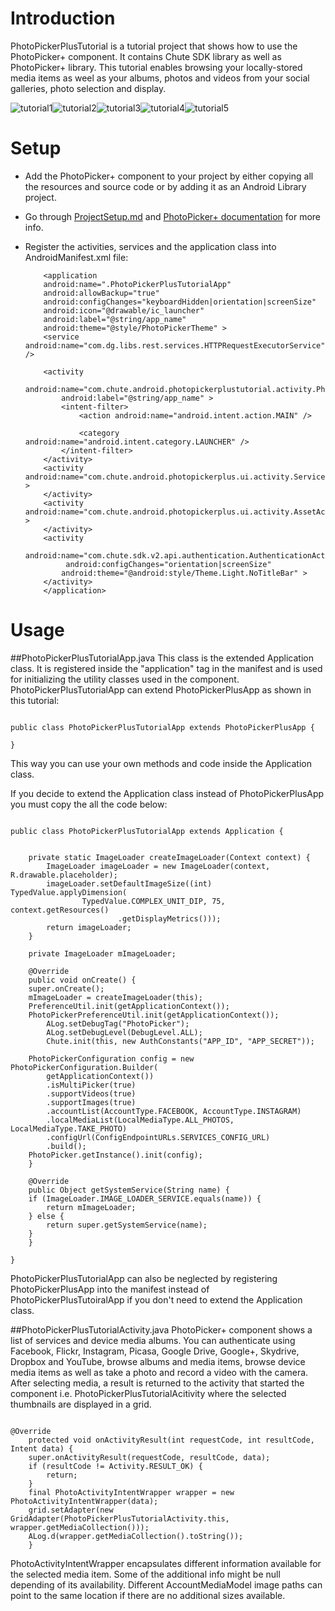 Introduction
====

PhotoPickerPlusTutorial is a tutorial project that shows how to use the PhotoPicker+ component. It contains Chute SDK library as well as PhotoPicker+ library. This tutorial enables browsing your locally-stored media items as weel as your albums, photos and videos from your social galleries, photo selection and display.

![tutorial1](../screenshots/tutorial1.png)![tutorial2](../screenshots/tutorial2.png)![tutorial3](../screenshots/tutorial3.png)![tutorial4](../screenshots/tutorial4.png)![tutorial5](../screenshots/tutorial5.png)

Setup
====

* Add the PhotoPicker+ component to your project by either copying all the resources and source code or by adding it as an Android Library project.

* Go through [ProjectSetup.md](../ChutePhotoPicker+/ProjectSetup.md) and [PhotoPicker+ documentation](../ChutePhotoPicker+/README.md) for more info.

* Register the activities, services and the application class into AndroidManifest.xml file:

    ```
        <application
        android:name=".PhotoPickerPlusTutorialApp"
        android:allowBackup="true"
        android:configChanges="keyboardHidden|orientation|screenSize"
        android:icon="@drawable/ic_launcher"
        android:label="@string/app_name"
        android:theme="@style/PhotoPickerTheme" >
        <service android:name="com.dg.libs.rest.services.HTTPRequestExecutorService" />

        <activity
            android:name="com.chute.android.photopickerplustutorial.activity.PhotoPickerPlusTutorialActivity"
            android:label="@string/app_name" >
            <intent-filter>
                <action android:name="android.intent.action.MAIN" />

                <category android:name="android.intent.category.LAUNCHER" />
            </intent-filter>
        </activity>
        <activity android:name="com.chute.android.photopickerplus.ui.activity.ServicesActivity" >
        </activity>
        <activity android:name="com.chute.android.photopickerplus.ui.activity.AssetActivity" >
        </activity>
        <activity
            android:name="com.chute.sdk.v2.api.authentication.AuthenticationActivity"
             android:configChanges="orientation|screenSize" 
            android:theme="@android:style/Theme.Light.NoTitleBar" >
        </activity>
        </application>

    ```


Usage
====

##PhotoPickerPlusTutorialApp.java 
This class is the extended Application class. It is registered inside the "application" tag in the manifest and is used for initializing the utility classes used in the component.
PhotoPickerPlusTutorialApp can extend PhotoPickerPlusApp as shown in this tutorial:

<pre><code>
public class PhotoPickerPlusTutorialApp extends PhotoPickerPlusApp {

}
</code></pre>

This way you can use your own methods and code inside the Application class. 

If you decide to extend the Application class instead of PhotoPickerPlusApp you must copy the all the code below:

<pre><code>
public class PhotoPickerPlusTutorialApp extends Application {


    private static ImageLoader createImageLoader(Context context) {
		ImageLoader imageLoader = new ImageLoader(context, R.drawable.placeholder);
		imageLoader.setDefaultImageSize((int) TypedValue.applyDimension(
				TypedValue.COMPLEX_UNIT_DIP, 75, context.getResources()
						.getDisplayMetrics()));
		return imageLoader;
    }

    private ImageLoader mImageLoader;

    @Override
    public void onCreate() {
	super.onCreate();
	mImageLoader = createImageLoader(this);
	PreferenceUtil.init(getApplicationContext());
	PhotoPickerPreferenceUtil.init(getApplicationContext());
        ALog.setDebugTag("PhotoPicker");
        ALog.setDebugLevel(DebugLevel.ALL);
        Chute.init(this, new AuthConstants("APP_ID", "APP_SECRET"));

    PhotoPickerConfiguration config = new PhotoPickerConfiguration.Builder(
        getApplicationContext())
        .isMultiPicker(true)
        .supportVideos(true)
        .supportImages(true)
        .accountList(AccountType.FACEBOOK, AccountType.INSTAGRAM)
        .localMediaList(LocalMediaType.ALL_PHOTOS, LocalMediaType.TAKE_PHOTO)
        .configUrl(ConfigEndpointURLs.SERVICES_CONFIG_URL)
        .build();
    PhotoPicker.getInstance().init(config);
    }

    @Override
    public Object getSystemService(String name) {
	if (ImageLoader.IMAGE_LOADER_SERVICE.equals(name)) {
	    return mImageLoader;
	} else {
	    return super.getSystemService(name);
	}
    }

}
</code></pre>

PhotoPickerPlusTutorialApp can also be neglected by registering PhotoPickerPlusApp into the manifest instead of PhotoPickerPlusTutoiralApp if you don't need to extend the Application class.

##PhotoPickerPlusTutorialActivity.java 
PhotoPicker+ component shows a list of services and device media albums. You can authenticate using Facebook, Flickr, Instagram, Picasa, Google Drive, Google+, Skydrive, Dropbox and YouTube, browse albums and media items, browse device media items as well as take a photo and record a video with the camera. 
After selecting media, a result is returned to the activity that started the component i.e. PhotoPickerPlusTutorialAcitivity where the selected thumbnails are displayed in a grid.

<pre><code>
@Override
    protected void onActivityResult(int requestCode, int resultCode, Intent data) {
	super.onActivityResult(requestCode, resultCode, data);
	if (resultCode != Activity.RESULT_OK) {
	    return;
	}
	final PhotoActivityIntentWrapper wrapper = new PhotoActivityIntentWrapper(data);
	grid.setAdapter(new GridAdapter(PhotoPickerPlusTutorialActivity.this, wrapper.getMediaCollection()));
	ALog.d(wrapper.getMediaCollection().toString());
    }
</code></pre>

PhotoActivityIntentWrapper encapsulates different information available for the selected media item. Some of the additional info might be null depending of its availability. Different AccountMediaModel image paths can point to the same location if there are no additional sizes available.


      

    
      
